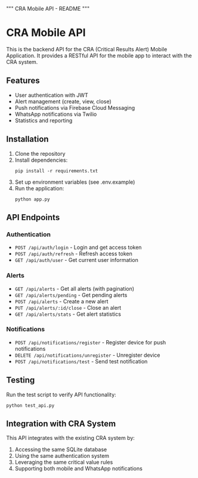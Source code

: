 """
CRA Mobile API - README
"""

# CRA Mobile API

This is the backend API for the CRA (Critical Results Alert) Mobile Application. It provides a RESTful API for the mobile app to interact with the CRA system.

## Features

- User authentication with JWT
- Alert management (create, view, close)
- Push notifications via Firebase Cloud Messaging
- WhatsApp notifications via Twilio
- Statistics and reporting

## Installation

1. Clone the repository
2. Install dependencies:
   ```
   pip install -r requirements.txt
   ```
3. Set up environment variables (see .env.example)
4. Run the application:
   ```
   python app.py
   ```

## API Endpoints

### Authentication

- `POST /api/auth/login` - Login and get access token
- `POST /api/auth/refresh` - Refresh access token
- `GET /api/auth/user` - Get current user information

### Alerts

- `GET /api/alerts` - Get all alerts (with pagination)
- `GET /api/alerts/pending` - Get pending alerts
- `POST /api/alerts` - Create a new alert
- `PUT /api/alerts/:id/close` - Close an alert
- `GET /api/alerts/stats` - Get alert statistics

### Notifications

- `POST /api/notifications/register` - Register device for push notifications
- `DELETE /api/notifications/unregister` - Unregister device
- `POST /api/notifications/test` - Send test notification

## Testing

Run the test script to verify API functionality:
```
python test_api.py
```

## Integration with CRA System

This API integrates with the existing CRA system by:
1. Accessing the same SQLite database
2. Using the same authentication system
3. Leveraging the same critical value rules
4. Supporting both mobile and WhatsApp notifications
